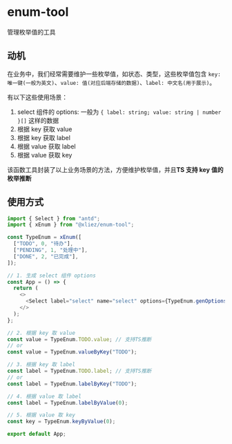 # enum-tool

管理枚举值的工具

## 动机

在业务中，我们经常需要维护一些枚举值，如状态、类型，这些枚举值包含 `key: 唯一键(一般为英文)`、`value: 值(对应后端存储的数据)`、`label: 中文名(用于展示)`。

有以下这些使用场景：

1. select 组件的 options: 一般为 `{ label: string; value: string | number }[]` 这样的数据
2. 根据 key 获取 value
3. 根据 key 获取 label
4. 根据 value 获取 label
5. 根据 value 获取 key

该函数工具封装了以上业务场景的方法，方便维护枚举值，并且**TS 支持 key 值的枚举推断**

## 使用方式

```ts
import { Select } from "antd";
import { xEnum } from "@xliez/enum-tool";

const TypeEnum = xEnum([
  ["TODO", 0, "待办"],
  ["PENDING", 1, "处理中"],
  ["DONE", 2, "已完成"],
]);

// 1. 生成 select 组件 options
const App = () => {
  return (
    <>
      <Select label="select" name="select" options={TypeEnum.genOptions()} />
    </>
  );
};

// 2. 根据 key 取 value
const value = TypeEnum.TODO.value; // 支持TS推断
// or
const value = TypeEnum.valueByKey("TODO");

// 3. 根据 key 取 label
const label = TypeEnum.TODO.label; // 支持TS推断
// or
const label = TypeEnum.labelByKey("TODO");

// 4. 根据 value 取 label
const label = TypeEnum.labelByValue(0);

// 5. 根据 value 取 key
const key = TypeEnum.keyByValue(0);

export default App;
```
